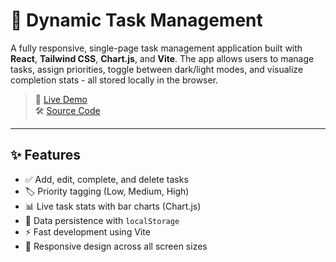 # 🧠 Dynamic Task Management

A fully responsive, single-page task management application built with **React**, **Tailwind CSS**, **Chart.js**, and **Vite**. The app allows users to manage tasks, assign priorities, toggle between dark/light modes, and visualize completion stats - all stored locally in the browser.

> 🚀 [Live Demo](https://smart-task-manager-sable.vercel.app/)  
> 🛠 [Source Code]()

---

## ✨ Features

- ✅ Add, edit, complete, and delete tasks
- 🏷️ Priority tagging (Low, Medium, High)
- 📊 Live task stats with bar charts (Chart.js)
- 💾 Data persistence with `localStorage`
- ⚡ Fast development using Vite
- 📱 Responsive design across all screen sizes








